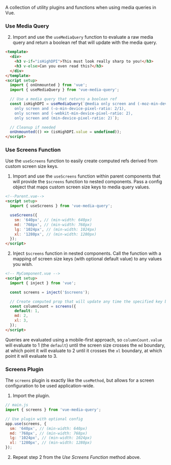 A collection of utility plugins and functions when using media queries in Vue.

### Use Media Query

2. Import and use the `useMediaQuery` function to evaluate a raw media query and return a boolean ref that will update with the media query.

```html
<template>
  <div>
    <h3 v-if="isHighDPI">This must look really sharp to you!</h3>
    <h3 v-else>Can you even read this?</h3>
  </div>
</template>
<script setup>
  import { onUnmounted } from 'vue';
  import { useMediaQuery } from 'vue-media-query';

  // Use a media query that returns a boolean ref
  const isHighDPI = useMediaQuery(`@media only screen and (-moz-min-device-pixel-ratio: 2), 
    only screen and (-o-min-device-pixel-ratio: 2/1), 
    only screen and (-webkit-min-device-pixel-ratio: 2), 
    only screen and (min-device-pixel-ratio: 2)`);

  // Cleanup if needed
  onUnmounted(() => (isHighDPI.value = undefined));
</script>
```

### Use Screens Function

Use the `useScreens` function to easily create computed refs derived from custom screen size keys.

1. Import and use the `useScreens` function within parent components that will provide the `$screens` function to nested components. Pass a config object that maps custom screen size keys to media query values.

```html
<!--Parent.vue-->
<script setup>
  import { useScreens } from 'vue-media-query';

  useScreens({
    sm: '640px', // (min-width: 640px)
    md: '768px', // (min-width: 768px)
    lg: '1024px', // (min-width: 1024px)
    xl: '1280px', // (min-width: 1280px)
  });
</script>
```

2. Inject `$screens` function in nested components. Call the function with a mapping of screen size keys (with optional default value) to any values you wish.

```html
<!-- MyComponent.vue -->
<script setup>
  import { inject } from 'vue';

  const screens = inject('$screens');

  // Create computed prop that will update any time the specified key boundaries have been crossed
  const columnCount = screens({
    default: 1,
    md: 2,
    xl: 3,
  });
</script>
```

Queries are evaluated using a mobile-first approach, so `columnCount.value` will evaluate to 1 (the `default`) until the screen size crosses the `md` boundary, at which point it will evaluate to 2 until it crosses the `xl` boundary, at which point it will evaluate to 3.

### Screens Plugin

The `screens` plugin is exactly like the `useMethod`, but allows for a screen configuration to be used application-wide.

1. Import the plugin.

```js
// main.js
import { screens } from 'vue-media-query';

// Use plugin with optional config
app.use(screens, {
  sm: '640px', // (min-width: 640px)
  md: '768px', // (min-width: 768px)
  lg: '1024px', // (min-width: 1024px)
  xl: '1280px', // (min-width: 1280px)
});
```

2. Repeat step 2 from the _Use Screens Function_ method above.
